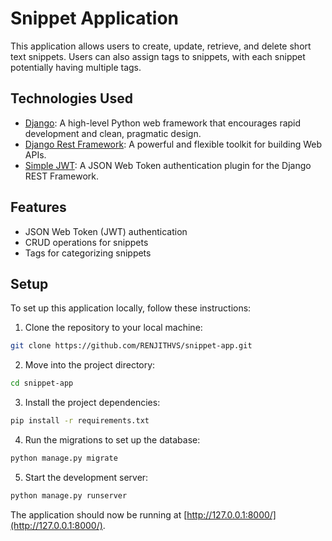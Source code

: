 
# Snippet Application

This application allows users to create, update, retrieve, and delete short text snippets. Users can also assign tags to snippets, with each snippet potentially having multiple tags.

## Technologies Used

- [Django](https://www.djangoproject.com/): A high-level Python web framework that encourages rapid development and clean, pragmatic design.
- [Django Rest Framework](https://www.django-rest-framework.org/): A powerful and flexible toolkit for building Web APIs.
- [Simple JWT](https://django-rest-framework-simplejwt.readthedocs.io/en/latest/): A JSON Web Token authentication plugin for the Django REST Framework.

## Features

- JSON Web Token (JWT) authentication
- CRUD operations for snippets
- Tags for categorizing snippets


## Setup

To set up this application locally, follow these instructions:

1. Clone the repository to your local machine:

```bash
git clone https://github.com/RENJITHVS/snippet-app.git
```

2. Move into the project directory:

```bash
cd snippet-app
```

3. Install the project dependencies:

```bash
pip install -r requirements.txt
```

4. Run the migrations to set up the database:

```bash
python manage.py migrate
```

5. Start the development server:

```bash
python manage.py runserver
```

The application should now be running at [http://127.0.0.1:8000/](http://127.0.0.1:8000/).
```
